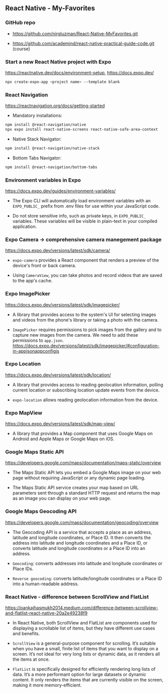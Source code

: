 ## React Native - My-Favorites

### GitHub repo

- https://github.com/nirgluzman/React-Native-MyFavorites.git

- https://github.com/academind/react-native-practical-guide-code.git (course)

### Start a new React Native project with Expo

https://reactnative.dev/docs/environment-setup, https://docs.expo.dev/

```bash
npx create-expo-app <project name> --template blank
```

### React Navigation

https://reactnavigation.org/docs/getting-started

- Mandatory installations:

```bash
npm install @react-navigation/native
npx expo install react-native-screens react-native-safe-area-context
```

- Native Stack Navigator:

```bash
npm install @react-navigation/native-stack
```

- Bottom Tabs Navigator:

```bash
npm install @react-navigation/bottom-tabs
```

### Environment variables in Expo

https://docs.expo.dev/guides/environment-variables/

- The Expo CLI will automatically load environment variables with an `EXPO_PUBLIC_` prefix from .env
  files for use within your JavaScript code.

- Do not store sensitive info, such as private keys, in `EXPO_PUBLIC_` variables. These variables
  will be visible in plain-text in your compiled application.

### Expo Camera -> comprehensive camera manegement package

https://docs.expo.dev/versions/latest/sdk/camera/

- `expo-camera` provides a React component that renders a preview of the device's front or back
  camera.

- Using `CameraView`, you can take photos and record videos that are saved to the app's cache.

### Expo ImagePicker

https://docs.expo.dev/versions/latest/sdk/imagepicker/

- A library that provides access to the system's UI for selecting images and videos from the phone's
  library or taking a photo with the camera.

- `ImagePicker` requires permissions to pick images from the gallery and to capture new images from
  the camera. We need to add these permissions to `app.json`.
  https://docs.expo.dev/versions/latest/sdk/imagepicker/#configuration-in-appjsonappconfigjs

### Expo Location

https://docs.expo.dev/versions/latest/sdk/location/

- A library that provides access to reading geolocation information, polling current location or
  subscribing location update events from the device.

- `expo-location` allows reading geolocation information from the device.

### Expo MapView

https://docs.expo.dev/versions/latest/sdk/map-view/

- A library that provides a Map component that uses Google Maps on Android and Apple Maps or Google
  Maps on iOS.

### Google Maps Static API

https://developers.google.com/maps/documentation/maps-static/overview

- The Maps Static API lets you embed a Google Maps image on your web page without requiring
  JavaScript or any dynamic page loading.

- The Maps Static API service creates your map based on URL parameters sent through a standard HTTP
  request and returns the map as an image you can display on your web page.

### Google Maps Geocoding API

https://developers.google.com/maps/documentation/geocoding/overview

- The Geocoding API is a service that accepts a place as an address, latitude and longitude
  coordinates, or Place ID. It then converts the address into latitude and longitude coordinates and
  a Place ID, or converts latitude and longitude coordinates or a Place ID into an address.

- `Geocoding`: converts addresses into latitude and longitude coordinates or Place IDs.

- `Reverse geocoding`: converts latitude/longitude coordinates or a Place ID into a human-readable
  address.

### React Native - difference between ScrollView and FlatList

https://pankajhasmukh2014.medium.com/difference-between-scrollview-and-flatlist-react-native-20a2e49238f9

- In React Native, both ScrollView and FlatList are components used for displaying a scrollable list
  of items, but they have different use cases and benefits.

- `ScrollView` is a general-purpose component for scrolling. It’s suitable when you have a small,
  finite list of items that you want to display on a screen. It’s not ideal for very long lists or
  dynamic data, as it renders all the items at once.

- `FlatList` is specifically designed for efficiently rendering long lists of data. It’s a more
  performant option for large datasets or dynamic content. It only renders the items that are
  currently visible on the screen, making it more memory-efficient.
